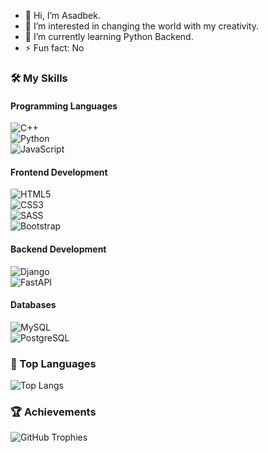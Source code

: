 - 👋 Hi, I’m Asadbek.
- 👀 I’m interested in changing the world with my creativity.
- 🌱 I’m currently learning Python Backend.
- ⚡ Fun fact: No

### 🛠️ My Skills  
#### Programming Languages  
![C++](https://img.shields.io/badge/C%2B%2B-00599C?style=for-the-badge&logo=cplusplus&logoColor=white)  
![Python](https://img.shields.io/badge/Python-3776AB?style=for-the-badge&logo=python&logoColor=white)  
![JavaScript](https://img.shields.io/badge/JavaScript-F7DF1E?style=for-the-badge&logo=javascript&logoColor=black)  

#### Frontend Development  
![HTML5](https://img.shields.io/badge/HTML5-E34F26?style=for-the-badge&logo=html5&logoColor=white)  
![CSS3](https://img.shields.io/badge/CSS3-1572B6?style=for-the-badge&logo=css3&logoColor=white)  
![SASS](https://img.shields.io/badge/Sass-CC6699?style=for-the-badge&logo=sass&logoColor=white)  
![Bootstrap](https://img.shields.io/badge/Bootstrap-563D7C?style=for-the-badge&logo=bootstrap&logoColor=white)  

#### Backend Development  
![Django](https://img.shields.io/badge/Django-092E20?style=for-the-badge&logo=django&logoColor=white)  
![FastAPI](https://img.shields.io/badge/FastAPI-009688?style=for-the-badge&logo=fastapi&logoColor=white)  

#### Databases  
![MySQL](https://img.shields.io/badge/MySQL-4479A1?style=for-the-badge&logo=mysql&logoColor=white)  
![PostgreSQL](https://img.shields.io/badge/PostgreSQL-316192?style=for-the-badge&logo=postgresql&logoColor=white)  



### 🚀 Top Languages
![Top Langs](https://github-readme-stats.vercel.app/api/top-langs/?username=AsadbekVision&layout=compact&theme=dark)

### 🏆 Achievements
![GitHub Trophies](https://github-profile-trophy.vercel.app/?username=AsadbekVision&theme=darkhub&no-bg=true&no-frame=true)

